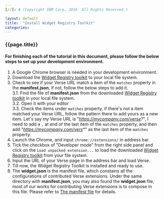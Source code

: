 ```yaml
---
[//]: # (Copyright IBM Corp. 2016  All Rights Reserved.)

layout: default
title:  "Install Widget Registry Toolkit"
categories: 
---
```


### {{page.title}}  

#### For finishing each of the tutorial in this document, please follow the below steps to set up your development environment.

1. A Google Chrome browser is needed in your development environment.
2. Download the [Widget Registry toolkit][1] to your local file system.
3. Check to see if your Verse URL match a item of the `matches` property in the __manifest.json__, if not, follow the below steps to add it.  
    3.1. Find the file of __manifest.json__ from the downloaded [Widget Registry toolkit][1] in your local file system.  
    3.2. Open it with your editor  
    3.3. Check the items under `matches` property, if there's not a item matched your Verse URL, follow the pattern there to add yours as a new item. Let's say my Verse URL is "_https://mycompany.com/verse?_", I need to add a `,` at end of the last item of the `matches` property, and then add "_https://mycompany.com/vers*_" as the last item of the `matches` property.  
4. Launch the Chrome, and input `chrome://extensions/` in address bar.
5. Tick the checkbox of "Developer mode" from the right side panel and click on the `Load unpacked extension...` to load the downloaded [Widget Registry toolkit][1] from your file system.  
6. Input the URL of your Verse page in the address bar and load Verse.
7. Till now, the Widget Registry Toolkit is installed and ready to use.
8. The __widget.json__ is the manifest file, which constains all the configurations of contributed Verse extensions. Under the same directory with __manifest.json__, you may also found the __widget.json__ file, most of our works for contributing Verse extensions is to compose in this file.  Please refer to [The manifest file][2] for details.

[1]: {{site.widget-reg-toolkit}}
[2]: {{site.baseurl}}/tutorials/tutorial-ext-manifest.html